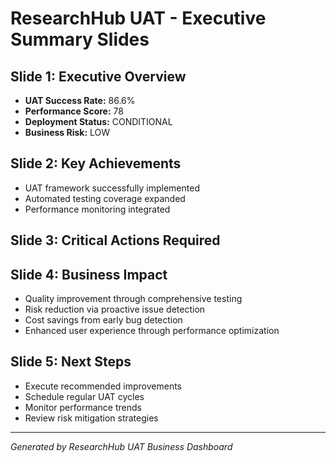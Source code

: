 # ResearchHub UAT - Executive Summary Slides

## Slide 1: Executive Overview
- **UAT Success Rate:** 86.6%
- **Performance Score:** 78
- **Deployment Status:** CONDITIONAL
- **Business Risk:** LOW

## Slide 2: Key Achievements
- UAT framework successfully implemented
- Automated testing coverage expanded
- Performance monitoring integrated

## Slide 3: Critical Actions Required


## Slide 4: Business Impact
- Quality improvement through comprehensive testing
- Risk reduction via proactive issue detection
- Cost savings from early bug detection
- Enhanced user experience through performance optimization

## Slide 5: Next Steps
- Execute recommended improvements
- Schedule regular UAT cycles
- Monitor performance trends
- Review risk mitigation strategies

---
*Generated by ResearchHub UAT Business Dashboard*